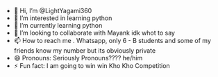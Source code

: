 - 👋 Hi, I’m @LightYagami360
- 👀 I’m interested in learning python
- 🌱 I’m currently learning python
- 💞️ I’m looking to collaborate with Mayank idk whot to say
- 📫 How to reach me . Whatsapp, only 6 - B students and some of my friends know my number but its obviously private
- 😄 Pronouns: Seriously Pronouns???? he/him
- ⚡ Fun fact: I am going to win win Kho Kho Competition

<!---
LightYagami360/LightYagami360 is a ✨ special ✨ repository because its `README.md` (this file) appears on your GitHub profile.
You can click the Preview link to take a look at your changes.
--->
